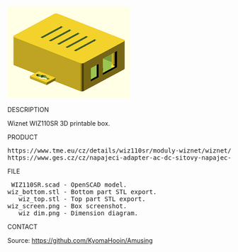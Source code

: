 ![Wiznet](https://github.com/KyomaHooin/Amusing/raw/master/wiznet/wiz_screen.png "screenshot")

DESCRIPTION

Wiznet WIZ110SR 3D printable box.

PRODUCT
<pre>
https://www.tme.eu/cz/details/wiz110sr/moduly-wiznet/wiznet/
https://www.ges.cz/cz/napajeci-adapter-ac-dc-sitovy-napajec-stabilizovany-zdroj-napeti-mw-5v-1-2a-GES07507613.html
</pre>
FILE
<pre>
 WIZ110SR.scad - OpenSCAD model.
wiz_bottom.stl - Bottom part STL export.
   wiz_top.stl - Top part STL export.
wiz_screen.png - Box screenshot.
   wiz_dim.png - Dimension diagram.
</pre>
CONTACT

Source: https://github.com/KyomaHooin/Amusing
